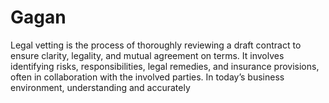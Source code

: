 # Gagan
Legal vetting is the process of thoroughly reviewing a draft contract to ensure clarity, legality, and mutual agreement on terms. It involves identifying risks, responsibilities, legal remedies, and insurance provisions, often in collaboration with the involved parties. In today’s business environment, understanding and accurately 
